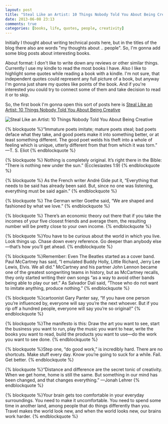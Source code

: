 ```yaml
---
layout: post
title: "Steal Like an Artist: 10 Things Nobody Told You About Being Creative"
date: 2013-06-08 23:13
comments: true
categories: [books, life, quotes, people, creativity]
---
```


Initially I thought about writing technical posts here, but in the titles of the blog there also are words "my thoughts about .. people".
So, I'm gonna add some blog posts about interesting books.<br />

About format: I don't like to write down any reviews or other similar things. Currently I use my kindle to read the most books I have.
Also I like to highlight some quotes while reading a book with a kindle. I'm not sure, that independent quotes could represent any full
picture of a book, but anyway I'm gonna just share my quotes like points of the book. And if you're interested you could try to connect some of them and take decision to read it or to skip.<br />

So, the first book I'm gonna open this sort of posts here is [Steal Like an Artist: 10 Things Nobody Told You About Being Creative](http://www.goodreads.com/book/show/13099738-steal-like-an-artist)

![Steal Like an Artist: 10 Things Nobody Told You About Being Creative](http://austinkleon.com/wp-content/uploads/2011/09/3d-Steal-Like-an-Artist-NYT.jpg)
<!--more-->

{% blockquote %}“Immature poets imitate; mature poets steal; bad poets deface what they take, and good poets make it into something better, or at least something different. The good poet welds his theft into a whole of feeling which is unique, utterly different from that from which it was torn.” —T. S. Eliot
{% endblockquote %}


{% blockquote %}
Nothing is completely original. It’s right there in the Bible: “There is nothing new under the sun.” (Ecclesiastes 1:9)
{% endblockquote %}


{% blockquote %}
As the French writer André Gide put it, “Everything that needs to be said has already been said. But, since no one was listening, everything must be said again.”
{% endblockquote %}


{% blockquote %}
The German writer Goethe said, “We are shaped and fashioned by what we love.”
{% endblockquote %}


{% blockquote %}
There’s an economic theory out there that if you take the incomes of your five closest friends and average them, the resulting number will be pretty close to your own income.
{% endblockquote %}


{% blockquote %}You have to be curious about the world in which you live. Look things up. Chase down every reference. Go deeper than anybody else—that’s how you’ll get ahead.
{% endblockquote %}


{% blockquote %}Remember: Even The Beatles started as a cover band. Paul McCartney has said, “I emulated Buddy Holly, Little Richard, Jerry Lee Lewis, Elvis. We all did.” McCartney and his partner John Lennon became one of the greatest songwriting teams in history, but as McCartney recalls, they only started writing their own songs “as a way to avoid other bands being able to play our set.” As Salvador Dalí said, “Those who do not want to imitate anything, produce nothing.”
{% endblockquote %}


{% blockquote %}cartoonist Gary Panter say, “If you have one person you’re influenced by, everyone will say you’re the next whoever. But if you rip off a hundred people, everyone will say you’re so original!”
{% endblockquote %}


{% blockquote %}The manifesto is this: Draw the art you want to see, start the business you want to run, play the music you want to hear, write the books you want to read, build the products you want to use—do the work you want to see done.
{% endblockquote %}


{% blockquote %}Step one, “do good work,” is incredibly hard. There are no shortcuts. Make stuff every day. Know you’re going to suck for a while. Fail. Get better.
{% endblockquote %}


{% blockquote %}“Distance and difference are the secret tonic of creativity. When we get home, home is still the same. But something in our mind has been changed, and that changes everything.” —Jonah Lehrer
{% endblockquote %}


{% blockquote %}Your brain gets too comfortable in your everyday surroundings. You need to make it uncomfortable. You need to spend some time in another land, among people that do things differently than you. Travel makes the world look new, and when the world looks new, our brains work harder.
{% endblockquote %}